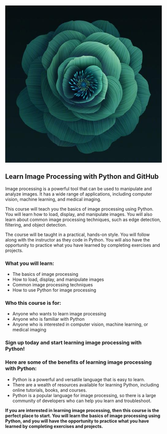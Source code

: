 <a  align="center" href="https://www.youtube.com/@Artficial_Intelligence_Age"><img src="img\PAR.jpg"></a>
## **Learn Image Processing with Python and GitHub**

Image processing is a powerful tool that can be used to manipulate and analyze images. It has a wide range of applications, including computer vision, machine learning, and medical imaging.

This course will teach you the basics of image processing using Python. You will learn how to load, display, and manipulate images. You will also learn about common image processing techniques, such as edge detection, filtering, and object detection.

The course will be taught in a practical, hands-on style. You will follow along with the instructor as they code in Python. You will also have the opportunity to practice what you have learned by completing exercises and projects.

### **What you will learn:**

* The basics of image processing
* How to load, display, and manipulate images
* Common image processing techniques
* How to use Python for image processing

### **Who this course is for:**

* Anyone who wants to learn image processing
* Anyone who is familiar with Python
* Anyone who is interested in computer vision, machine learning, or medical imaging

### **Sign up today and start learning image processing with Python!**

### **Here are some of the benefits of learning image processing with Python:**

* Python is a powerful and versatile language that is easy to learn.
* There are a wealth of resources available for learning Python, including online tutorials, books, and courses.
* Python is a popular language for image processing, so there is a large community of developers who can help you learn and troubleshoot.

**If you are interested in learning image processing, then this course is the perfect place to start. You will learn the basics of image processing using Python, and you will have the opportunity to practice what you have learned by completing exercises and projects.**
